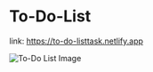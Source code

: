# To-Do-List

link: https://to-do-listtask.netlify.app


![To-Do List Image](https://user-images.githubusercontent.com/87037094/129247621-bb3c42c5-3305-45c9-b7e9-e9d5679a9d0f.PNG)

